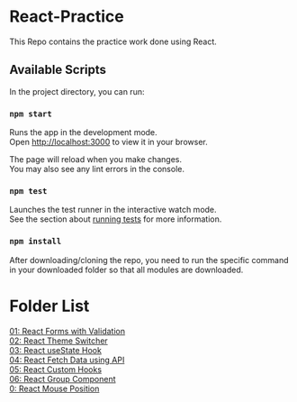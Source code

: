 # React-Practice
This Repo contains the practice work done using React. 


## Available Scripts

In the project directory, you can run:

### `npm start`

Runs the app in the development mode.\
Open [http://localhost:3000](http://localhost:3000) to view it in your browser.

The page will reload when you make changes.\
You may also see any lint errors in the console.

### `npm test`

Launches the test runner in the interactive watch mode.\
See the section about [running tests](https://facebook.github.io/create-react-app/docs/running-tests) for more information.

### `npm install`

After downloading/cloning the repo, you need to run the specific command in your downloaded folder so that all modules are downloaded.

# Folder List 

[01: React Forms with Validation](React-Lab_Forms) <br>
[02: React Theme Switcher](React-Lab_ThemeSwitcher)<br>
[03: React useState Hook](React-Lab_UseState-Hook) <br>
[04: React Fetch Data using API](React-Lab_FetchData) <br>
[05: React Custom Hooks](React-Lab_CustomHooks) <br>
[06: React Group Component](React-Lab_GroupComponent) <br>
[0: React Mouse Position](React-Lab_MousePosition) <br>
